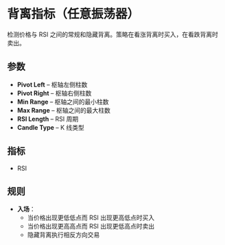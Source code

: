 # 背离指标（任意振荡器）

检测价格与 RSI 之间的常规和隐藏背离。策略在看涨背离时买入，在看跌背离时卖出。

## 参数
- **Pivot Left** – 枢轴左侧柱数
- **Pivot Right** – 枢轴右侧柱数
- **Min Range** – 枢轴之间的最小柱数
- **Max Range** – 枢轴之间的最大柱数
- **RSI Length** – RSI 周期
- **Candle Type** – K 线类型

## 指标
- RSI

## 规则
- **入场**：
  - 当价格出现更低低点而 RSI 出现更高低点时买入
  - 当价格出现更高高点而 RSI 出现更低高点时卖出
  - 隐藏背离执行相反方向交易
